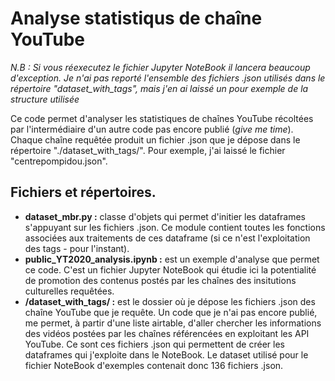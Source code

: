 # Analyse statistiqus de chaîne YouTube

_N.B : Si vous réexecutez le fichier Jupyter NoteBook il lancera beaucoup d'exception. Je n'ai pas reporté l'ensemble des fichiers .json utilisés dans le répertoire "dataset_with_tags", mais j'en ai laissé un pour exemple de la structure utilisée_ 

Ce code permet d'analyser les statistiques de chaînes YouTube récoltées par l'intermédiaire d'un autre code pas encore publié (_give me time_). Chaque chaîne requêtée produit un fichier .json que je dépose dans le répertoire "./dataset_with_tags/". Pour exemple, j'ai laissé le fichier "centrepompidou.json".

## Fichiers et répertoires.

- __dataset_mbr.py :__ classe d'objets qui permet d'initier les dataframes s'appuyant sur les fichiers .json. Ce module contient toutes les fonctions associées aux traitements de ces dataframe (si ce n'est l'exploitation des tags - pour l'instant).
- __public_YT2020_analysis.ipynb :__ est un exemple d'analyse que permet ce code. C'est un fichier Jupyter NoteBook qui étudie ici la potentialité de promotion des contenus postés par les chaînes des insitutions culturelles requêtées.
- __/dataset_with_tags/ :__ est le dossier où je dépose les fichiers .json des chaîne YouTube que je requête. Un code que je n'ai pas encore publié, me permet, à partir d'une liste airtable, d'aller chercher les informations des vidéos postées par les chaînes référencées en exploitant les API YouTube. Ce sont ces fichiers .json qui permettent de créer les dataframes qui j'exploite dans le NoteBook. Le dataset utilisé pour le fichier NoteBook d'exemples contenait donc 136 fichiers .json.
